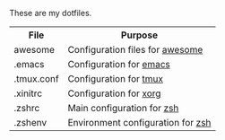 These are my dotfiles.

<table>
  <tr>
    <th>File</th><th>Purpose</th>
  </tr>
  <tr>
    <td>awesome</td><td>Configuration files for <a href="http://awesome.naquadah.org/">awesome</a></td>
  </tr>
  <tr>
    <td>.emacs</td><td>Configuration for <a href="http://www.gnu.org/software/emacs/">emacs</a></td>
  </tr>
  <tr>
    <td>.tmux.conf</td><td>Configuration for <a href="http://tmux.sourceforge.net/">tmux</a></td>
  </tr>
  <tr>
    <td>.xinitrc</td><td>Configuration for <a href="http://www.x.org/wiki/">xorg</a></td>
  </tr>
  <tr>
    <td>.zshrc</td><td>Main configuration for <a href="http://zsh.sourceforge.net/">zsh</a></td>
  </tr>
  <tr>
    <td>.zshenv</td><td>Environment configuration for <a href="http://zsh.sourceforge.net/">zsh</a></td>
  </tr>
</table>
